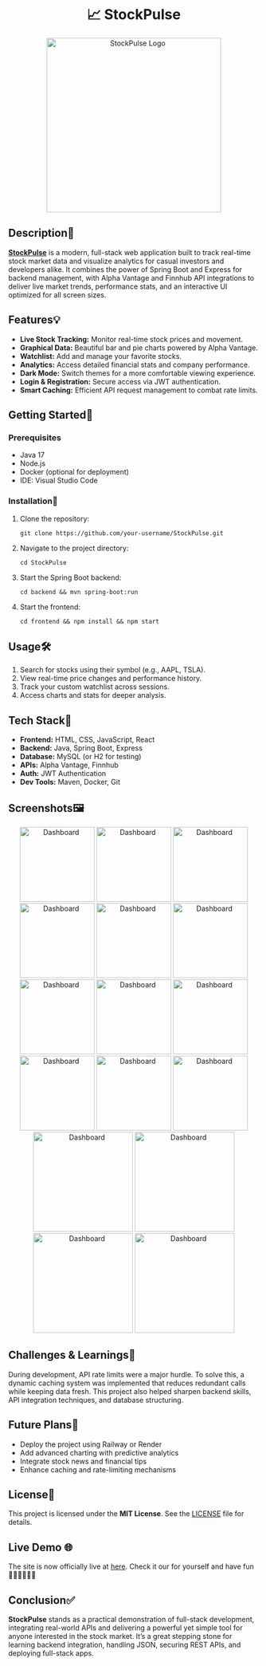 <h1 align="center">📈 StockPulse</h1>
<p align="center"><img src="https://github.com/ArjiJethin/StockPulse/blob/main/src/main/resources/static/assets/Icons/StockPulse%20Gold%20Dark%20NoBg.png?raw=true" alt="StockPulse Logo" height="350" /></p>

<h2>Description📜</h2>
<p>
<strong><a href='https://stockpulse-hv4q.onrender.com'>StockPulse</a></strong> is a modern, full-stack web application built to track real-time stock market data and visualize analytics for casual investors and developers alike. It combines the power of Spring Boot and Express for backend management, with Alpha Vantage and Finnhub API integrations to deliver live market trends, performance stats, and an interactive UI optimized for all screen sizes.
</p>

<h2>Features💡</h2>
<ul>
  <li><strong>Live Stock Tracking:</strong> Monitor real-time stock prices and movement.</li>
  <li><strong>Graphical Data:</strong> Beautiful bar and pie charts powered by Alpha Vantage.</li>
  <li><strong>Watchlist:</strong> Add and manage your favorite stocks.</li>
  <li><strong>Analytics:</strong> Access detailed financial stats and company performance.</li>
  <li><strong>Dark Mode:</strong> Switch themes for a more comfortable viewing experience.</li>
  <li><strong>Login & Registration:</strong> Secure access via JWT authentication.</li>
  <li><strong>Smart Caching:</strong> Efficient API request management to combat rate limits.</li>
</ul>

<h2>Getting Started🚀</h2>
<h3>Prerequisites</h3>
<ul>
  <li>Java 17</li>
  <li>Node.js</li>
  <li>Docker (optional for deployment)</li>
  <li>IDE: Visual Studio Code</li>
</ul>

<h3>Installation💾</h3>
<ol>
  <li>Clone the repository:</li>
  <pre><code>git clone https://github.com/your-username/StockPulse.git</code></pre>
  <li>Navigate to the project directory:</li>
  <pre><code>cd StockPulse</code></pre>
  <li>Start the Spring Boot backend:</li>
  <pre><code>cd backend && mvn spring-boot:run</code></pre>
  <li>Start the frontend:</li>
  <pre><code>cd frontend && npm install && npm start</code></pre>
</ol>

<h2>Usage🛠️</h2>
<ol>
  <li>Search for stocks using their symbol (e.g., AAPL, TSLA).</li>
  <li>View real-time price changes and performance history.</li>
  <li>Track your custom watchlist across sessions.</li>
  <li>Access charts and stats for deeper analysis.</li>
</ol>

<h2>Tech Stack🧱</h2>
<ul>
  <li><strong>Frontend:</strong> HTML, CSS, JavaScript, React</li>
  <li><strong>Backend:</strong> Java, Spring Boot, Express</li>
  <li><strong>Database:</strong> MySQL (or H2 for testing)</li>
  <li><strong>APIs:</strong> Alpha Vantage, Finnhub</li>
  <li><strong>Auth:</strong> JWT Authentication</li>
  <li><strong>Dev Tools:</strong> Maven, Docker, Git</li>
</ul>

<h2>Screenshots🖼️</h2>
<div align="center">
  <img src="https://github.com/ArjiJethin/StockPulse/blob/main/src/main/resources/static/assets/Screenshots/Screenshot%202025-05-18%20184707.png?raw=true" alt="Dashboard" height="150px" />
  <img src="https://github.com/ArjiJethin/StockPulse/blob/main/src/main/resources/static/assets/Screenshots/Screenshot%202025-05-18%20184719.png?raw=true" alt="Dashboard" height="150px" />
  <img src="https://github.com/ArjiJethin/StockPulse/blob/main/src/main/resources/static/assets/Screenshots/Screenshot%202025-05-18%20184741.png?raw=true" alt="Dashboard" height="150px" />
  <img src="https://github.com/ArjiJethin/StockPulse/blob/main/src/main/resources/static/assets/Screenshots/Screenshot%202025-05-18%20184732.png?raw=true" alt="Dashboard" height="150px" />
  <img src="https://github.com/ArjiJethin/StockPulse/blob/main/src/main/resources/static/assets/Screenshots/Screenshot%202025-05-18%20184833.png?raw=true" alt="Dashboard" height="150px" />
  <img src="https://github.com/ArjiJethin/StockPulse/blob/main/src/main/resources/static/assets/Screenshots/Screenshot%202025-05-18%20184845.png?raw=true" alt="Dashboard" height="150px" />
  <img src="https://github.com/ArjiJethin/StockPulse/blob/main/src/main/resources/static/assets/Screenshots/Screenshot%202025-05-18%20184938.png?raw=true" alt="Dashboard" height="150px" />
  <img src="https://github.com/ArjiJethin/StockPulse/blob/main/src/main/resources/static/assets/Screenshots/Screenshot%202025-05-18%20184928.png?raw=true" alt="Dashboard" height="150px" />
  <img src="https://github.com/ArjiJethin/StockPulse/blob/main/src/main/resources/static/assets/Screenshots/Screenshot%202025-05-18%20185023.png?raw=true" alt="Dashboard" height="150px" />
  <img src="https://github.com/ArjiJethin/StockPulse/blob/main/src/main/resources/static/assets/Screenshots/Screenshot%202025-05-18%20185002.png?raw=true" alt="Dashboard" height="150px" />
  <img src="https://github.com/ArjiJethin/StockPulse/blob/main/src/main/resources/static/assets/Screenshots/Screenshot%202025-05-18%20185339.png?raw=true" alt="Dashboard" height="150px" />
  <img src="https://github.com/ArjiJethin/StockPulse/blob/main/src/main/resources/static/assets/Screenshots/Screenshot%202025-05-18%20185045.png?raw=true" alt="Dashboard" height="150px" />

  <br/>

  <img src="https://github.com/ArjiJethin/StockPulse/blob/main/src/main/resources/static/assets/Screenshots/Screenshot%202025-05-18%20185510.png?raw=true" alt="Dashboard" height="200px" />
  <img src="https://github.com/ArjiJethin/StockPulse/blob/main/src/main/resources/static/assets/Screenshots/Screenshot%202025-05-18%20185602.png?raw=true" alt="Dashboard" height="200px" />
  <img src="https://github.com/ArjiJethin/StockPulse/blob/main/src/main/resources/static/assets/Screenshots/Screenshot%202025-05-18%20185634.png?raw=true" alt="Dashboard" height="200px" />
  <img src="https://github.com/ArjiJethin/StockPulse/blob/main/src/main/resources/static/assets/Screenshots/Screenshot%202025-05-18%20185728.png?raw=true" alt="Dashboard" height="200px" />
</div>

<h2>Challenges & Learnings🧠</h2>
<p>
During development, API rate limits were a major hurdle. To solve this, a dynamic caching system was implemented that reduces redundant calls while keeping data fresh. This project also helped sharpen backend skills, API integration techniques, and database structuring.
</p>

<h2>Future Plans🔮</h2>
<ul>
  <li>Deploy the project using Railway or Render</li>
  <li>Add advanced charting with predictive analytics</li>
  <li>Integrate stock news and financial tips</li>
  <li>Enhance caching and rate-limiting mechanisms</li>
</ul>

<h2>License🪪</h2>
<p>This project is licensed under the <strong>MIT License</strong>. See the <a href="LICENSE">LICENSE</a> file for details.</p>

<h2>Live Demo 🌐</h2>
<p>The site is now officially live at <a href="https://stockpulse-hv4q.onrender.com">here</a>. Check it our for yourself and have fun 🙌🏻🫱🏻‍🫲🏻</p>

<h2>Conclusion✅</h2>
<p>
<strong>StockPulse</strong> stands as a practical demonstration of full-stack development, integrating real-world APIs and delivering a powerful yet simple tool for anyone interested in the stock market. It’s a great stepping stone for learning backend integration, handling JSON, securing REST APIs, and deploying full-stack apps.
</p>
